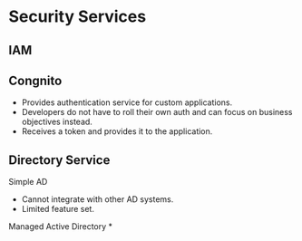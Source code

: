 # Security Services

## IAM

## Congnito

* Provides authentication service for custom applications.
* Developers do not have to roll their own auth and can focus on business objectives instead.
* Receives a token and provides it to the application.

## Directory Service

Simple AD
* Cannot integrate with other AD systems.
* Limited feature set.

Managed Active Directory
* 

